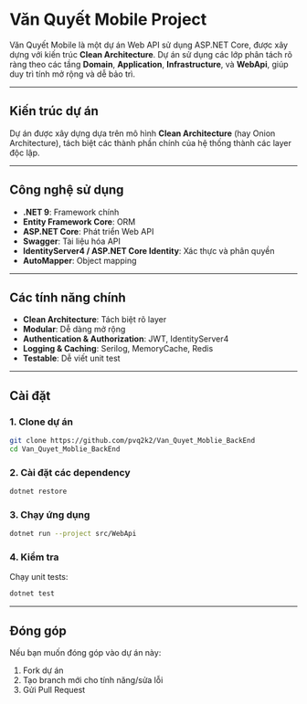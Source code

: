 # Văn Quyết Mobile Project

Văn Quyết Mobile là một dự án Web API sử dụng ASP.NET Core, được xây dựng với kiến trúc **Clean Architecture**. Dự án sử dụng các lớp phân tách rõ ràng theo các tầng **Domain**, **Application**, **Infrastructure**, và **WebApi**, giúp duy trì tính mở rộng và dễ bảo trì.

---

## Kiến trúc dự án

Dự án được xây dựng dựa trên mô hình **Clean Architecture** (hay Onion Architecture), tách biệt các thành phần chính của hệ thống thành các layer độc lập.

---

## Công nghệ sử dụng

- **.NET 9**: Framework chính
- **Entity Framework Core**: ORM
- **ASP.NET Core**: Phát triển Web API
- **Swagger**: Tài liệu hóa API
- **IdentityServer4 / ASP.NET Core Identity**: Xác thực và phân quyền
- **AutoMapper**: Object mapping

---

## Các tính năng chính

- **Clean Architecture**: Tách biệt rõ layer
- **Modular**: Dễ dàng mở rộng
- **Authentication & Authorization**: JWT, IdentityServer4
- **Logging & Caching**: Serilog, MemoryCache, Redis
- **Testable**: Dễ viết unit test

---

## Cài đặt

### 1. Clone dự án

```bash
git clone https://github.com/pvq2k2/Van_Quyet_Moblie_BackEnd
cd Van_Quyet_Moblie_BackEnd
```

### 2. Cài đặt các dependency

```bash
dotnet restore
```

### 3. Chạy ứng dụng

```bash
dotnet run --project src/WebApi
```

### 4. Kiểm tra

Chạy unit tests:

```bash
dotnet test
```

---

## Đóng góp

Nếu bạn muốn đóng góp vào dự án này:

1. Fork dự án
2. Tạo branch mới cho tính năng/sửa lỗi
3. Gửi Pull Request

